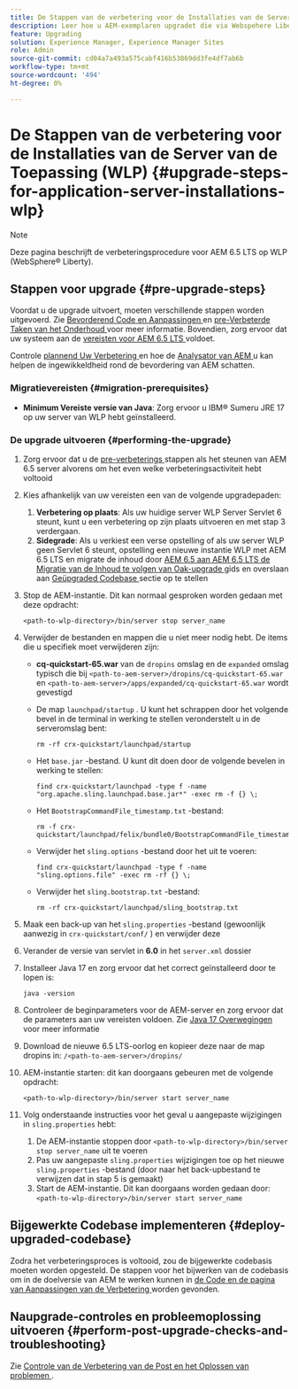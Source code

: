 ```yaml
---
title: De Stappen van de verbetering voor de Installaties van de Server van de Toepassing (WLP)
description: Leer hoe u AEM-exemplaren upgradet die via Webspehere Liberty zijn geïmplementeerd.
feature: Upgrading
solution: Experience Manager, Experience Manager Sites
role: Admin
source-git-commit: cd04a7a493a575cabf416b53869dd3fe4df7ab6b
workflow-type: tm+mt
source-wordcount: '494'
ht-degree: 0%

---
```


# De Stappen van de verbetering voor de Installaties van de Server van de Toepassing (WLP) {#upgrade-steps-for-application-server-installations-wlp}

>[!NOTE]
>
>Deze pagina beschrijft de verbeteringsprocedure voor AEM 6.5 LTS op WLP (WebSphere® Liberty).

## Stappen voor upgrade {#pre-upgrade-steps}

Voordat u de upgrade uitvoert, moeten verschillende stappen worden uitgevoerd. Zie [ Bevorderend Code en Aanpassingen ](/help/sites-deploying/upgrading-code-and-customizations.md) en [ pre-Verbeterde Taken van het Onderhoud ](/help/sites-deploying/pre-upgrade-maintenance-tasks.md) voor meer informatie. Bovendien, zorg ervoor dat uw systeem aan de [ vereisten voor AEM 6.5 LTS ](/help/sites-deploying/technical-requirements.md) voldoet.

Controle [ plannend Uw Verbetering ](/help/sites-deploying/upgrade-planning.md) en hoe de [ Analysator van AEM ](/help/sites-deploying/pattern-detector.md) u kan helpen de ingewikkeldheid rond de bevordering van AEM schatten.

### Migratievereisten {#migration-prerequisites}

* **Minimum Vereiste versie van Java**: Zorg ervoor u IBM® Sumeru JRE 17 op uw server van WLP hebt geïnstalleerd.

### De upgrade uitvoeren {#performing-the-upgrade}

1. Zorg ervoor dat u de [ pre-verbeterings ](#pre-upgrade-steps) stappen als het steunen van AEM 6.5 server alvorens om het even welke verbeteringsactiviteit hebt voltooid
1. Kies afhankelijk van uw vereisten een van de volgende upgradepaden:
   1. **Verbetering op plaats**: Als uw huidige server WLP Server Servlet 6 steunt, kunt u een verbetering op zijn plaats uitvoeren en met stap 3 verdergaan.
   1. **Sidegrade**: Als u verkiest een verse opstelling of als uw server WLP geen Servlet 6 steunt, opstelling een nieuwe instantie WLP met AEM 6.5 LTS en migrate de inhoud door [ AEM 6.5 aan AEM 6.5 LTS de Migratie van de Inhoud te volgen van Oak-upgrade ](/help/sites-deploying/aem-65-to-aem-65lts-content-migration-using-oak-upgrade.md) gids en overslaan aan [ Geüpgraded Codebase ](#deploy-upgraded-codebase) sectie op te stellen

1. Stop de AEM-instantie. Dit kan normaal gesproken worden gedaan met deze opdracht:

   ```shell
   <path-to-wlp-directory>/bin/server stop server_name
   ```

1. Verwijder de bestanden en mappen die u niet meer nodig hebt. De items die u specifiek moet verwijderen zijn:

   * **cq-quickstart-65.war** van de `dropins` omslag en de `expanded` omslag typisch die bij `<path-to-aem-server>/dropins/cq-quickstart-65.war` en `<path-to-aem-server>/apps/expanded/cq-quickstart-65.war` wordt gevestigd
   * De map `launchpad/startup` . U kunt het schrappen door het volgende bevel in de terminal in werking te stellen veronderstelt u in de serveromslag bent:

     ```shell
     rm -rf crx-quickstart/launchpad/startup
     ```

   * Het `base.jar` -bestand. U kunt dit doen door de volgende bevelen in werking te stellen:

     ```shell
     find crx-quickstart/launchpad -type f -name "org.apache.sling.launchpad.base.jar*" -exec rm -f {} \;
     ```

   * Het `BootstrapCommandFile_timestamp.txt` -bestand:

     ```shell
     rm -f crx-quickstart/launchpad/felix/bundle0/BootstrapCommandFile_timestamp.txt
     ```

   * Verwijder het `sling.options` -bestand door het uit te voeren:

     ```shell
     find crx-quickstart/launchpad -type f -name "sling.options.file" -exec rm -rf {} \; 
     ```

   * Verwijder het `sling.bootstrap.txt` -bestand:

     ```shell
     rm -rf crx-quickstart/launchpad/sling_bootstrap.txt
     ```

1. Maak een back-up van het `sling.properties` -bestand (gewoonlijk aanwezig in `crx-quickstart/conf/` ) en verwijder deze
1. Verander de versie van servlet in **6.0** in het `server.xml` dossier
1. Installeer Java 17 en zorg ervoor dat het correct geïnstalleerd door te lopen is:

   ```shell
   java -version
   ```

1. Controleer de beginparameters voor de AEM-server en zorg ervoor dat de parameters aan uw vereisten voldoen. Zie [ Java 17 Overwegingen ](/help/sites-deploying/custom-standalone-install.md#java-17-considerations-java-considerations) voor meer informatie
1. Download de nieuwe 6.5 LTS-oorlog en kopieer deze naar de map dropins in: `/<path-to-aem-server>/dropins/`
1. AEM-instantie starten: dit kan doorgaans gebeuren met de volgende opdracht:

   ```shell
   <path-to-wlp-directory>/bin/server start server_name
   ```

1. Volg onderstaande instructies voor het geval u aangepaste wijzigingen in `sling.properties` hebt:

   1. De AEM-instantie stoppen door `<path-to-wlp-directory>/bin/server stop server_name` uit te voeren
   1. Pas uw aangepaste `sling.properties` wijzigingen toe op het nieuwe `sling.properties` -bestand (door naar het back-upbestand te verwijzen dat in stap 5 is gemaakt)
   1. Start de AEM-instantie. Dit kan doorgaans worden gedaan door: `<path-to-wlp-directory>/bin/server start server_name`

## Bijgewerkte Codebase implementeren {#deploy-upgraded-codebase}

Zodra het verbeteringsproces is voltooid, zou de bijgewerkte codebasis moeten worden opgesteld. De stappen voor het bijwerken van de codebasis om in de doelversie van AEM te werken kunnen in [ de Code en de pagina van Aanpassingen van de Verbetering ](/help/sites-deploying/upgrading-code-and-customizations.md) worden gevonden.

## Naupgrade-controles en probleemoplossing uitvoeren {#perform-post-upgrade-checks-and-troubleshooting}

Zie [ Controle van de Verbetering van de Post en het Oplossen van problemen ](/help/sites-deploying/post-upgrade-checks-and-troubleshooting.md).
